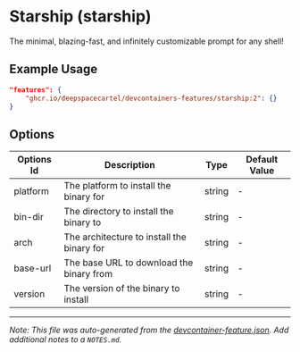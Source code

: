 
# Starship (starship)

The minimal, blazing-fast, and infinitely customizable prompt for any shell!

## Example Usage

```json
"features": {
    "ghcr.io/deepspacecartel/devcontainers-features/starship:2": {}
}
```

## Options

| Options Id | Description | Type | Default Value |
|-----|-----|-----|-----|
| platform | The platform to install the binary for | string | - |
| bin-dir | The directory to install the binary to | string | - |
| arch | The architecture to install the binary for | string | - |
| base-url | The base URL to download the binary from | string | - |
| version | The version of the binary to install | string | - |



---

_Note: This file was auto-generated from the [devcontainer-feature.json](devcontainer-feature.json).  Add additional notes to a `NOTES.md`._
